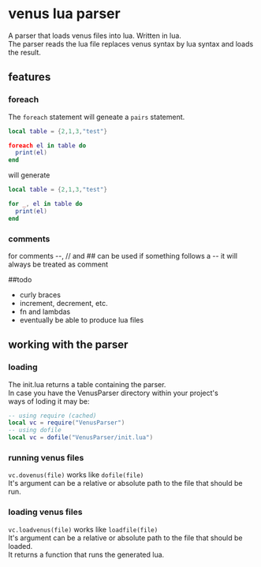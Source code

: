 # venus lua parser
A parser that loads venus files into lua. Written in lua.  
The parser reads the lua file replaces venus syntax by lua syntax and loads the result.

## features
### foreach
The `foreach` statement will geneate a `pairs` statement.

```lua
local table = {2,1,3,"test"}

foreach el in table do
  print(el)
end
```
will generate
```lua
local table = {2,1,3,"test"}

for _, el in table do
  print(el)
end
```

### comments
for comments --, // and ## can be used
if something follows a -- it will always be treated as comment

##todo
- curly braces
- increment, decrement, etc.
- fn and lambdas
- eventually be able to produce lua files

## working with the parser
### loading
The init.lua returns a table containing the parser.  
In case you have the VenusParser directory within your project's  
ways of loding it may be:
```lua
-- using require (cached)
local vc = require("VenusParser")
-- using dofile
local vc = dofile("VenusParser/init.lua")
```

### running venus files
`vc.dovenus(file)` works like `dofile(file)`  
It's argument can be a relative or absolute path to the file that should be run.

### loading venus files
`vc.loadvenus(file)` works like `loadfile(file)`  
It's argument can be a relative or absolute path to the file that should be loaded.  
It returns a function that runs the generated lua.
